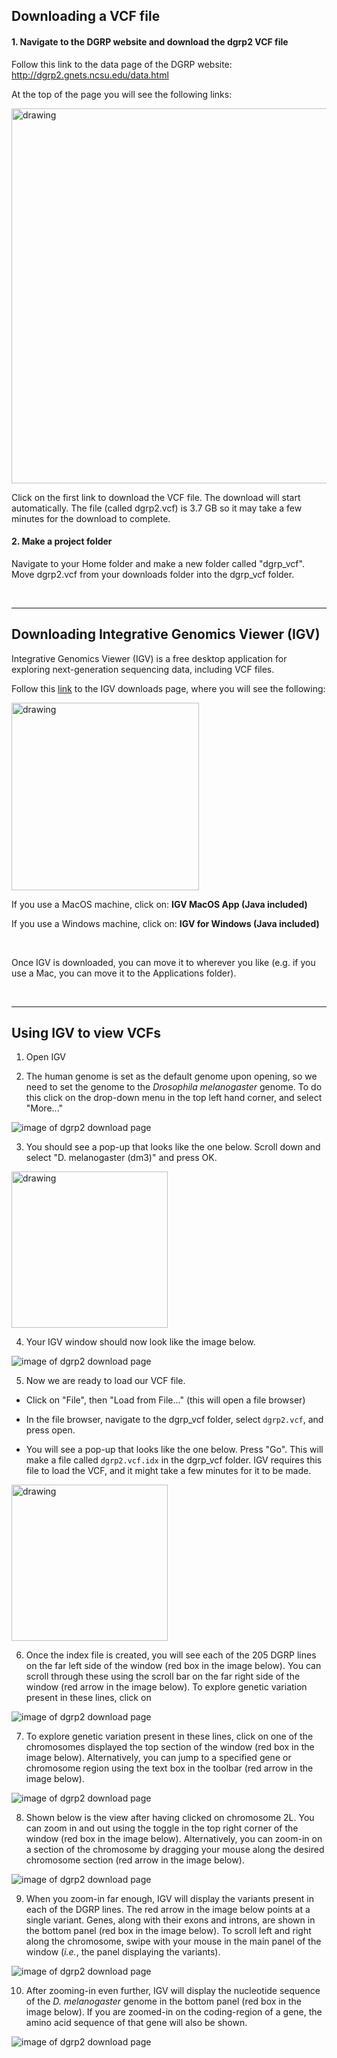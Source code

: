 ## Downloading a VCF file


#### 1. Navigate to the DGRP website and download the dgrp2 VCF file

Follow this link to the data page of the DGRP website: http://dgrp2.gnets.ncsu.edu/data.html


At the top of the page you will see the following links:


<img src="vcf_tutorial_images/vcf_download_link.png" alt="drawing" width="600"/>


Click on the first link to download the VCF file. The download will start automatically. The file (called dgrp2.vcf) is 3.7 GB so it may take a few minutes for the download to complete. 

#### 2. Make a project folder

Navigate to your Home folder and make a new folder called "dgrp_vcf". Move dgrp2.vcf from your downloads folder into the dgrp_vcf folder. 


<br/>

---

## Downloading Integrative Genomics Viewer (IGV)

Integrative Genomics Viewer (IGV) is a free desktop application for exploring next-generation sequencing data, including VCF files.

Follow this [link](https://software.broadinstitute.org/software/igv/download) to the IGV downloads page, where you will see the following: 

<img src="vcf_tutorial_images/IGV_download_screenshot.png" alt="drawing" width="300"/>


If you use a MacOS machine, click on: **IGV MacOS App (Java included)**

If you use a Windows machine, click on: **IGV for Windows (Java included)**

<br/>

Once IGV is downloaded, you can move it to wherever you like (e.g. if you use a Mac, you can move it to the Applications folder).


<br/>

---

## Using IGV to view VCFs

1. Open IGV

2. The human genome is set as the default genome upon opening, so we need to set the genome to the _Drosophila melanogaster_ genome. To do this click on the drop-down menu in the top left hand corner, and select "More..."

![image of dgrp2 download page](vcf_tutorial_images/1_IGV_first_open_edited.png)

3. You should see a pop-up that looks like the one below. Scroll down and select "D. melanogaster (dm3)" and press OK. 

<img src="vcf_tutorial_images/2_IGV_genomes_pop_up.png" alt="drawing" width="250"/>

4. Your IGV window should now look like the image below.

![image of dgrp2 download page](vcf_tutorial_images/3_IGV_dm3.png)

5. Now we are ready to load our VCF file. 

- Click on "File", then "Load from File..." (this will open a file browser)

- In the file browser, navigate to the dgrp_vcf folder, select `dgrp2.vcf`, and press open.

- You will see a pop-up that looks like the one below. Press "Go". This will make a file called `dgrp2.vcf.idx` in the dgrp_vcf folder. IGV requires this file to load the VCF, and it might take a few minutes for it to be made.


<img src="vcf_tutorial_images/4_IGV_index_pop_up.png" alt="drawing" width="250"/>

6. Once the index file is created, you will see each of the 205 DGRP lines on the far left side of the window (red box in the image below). You can scroll through these using the scroll bar on the far right side of the window (red arrow in the image below). To explore genetic variation present in these lines, click on 

![image of dgrp2 download page](vcf_tutorial_images/5_IGV_dgrp2_loaded_in_edited.png)

7. To explore genetic variation present in these lines, click on one of the chromosomes displayed the top section of the window (red box in the image below). Alternatively, you can jump to a specified gene or chromosome region using the text box in the toolbar (red arrow in the image below).

![image of dgrp2 download page](vcf_tutorial_images/6_IGV_dgrp2_explore.png)

8. Shown below is the view after having clicked on chromosome 2L. You can zoom in and out using the toggle in the top right corner of the window (red box in the image below). Alternatively, you can zoom-in on a section of the chromosome by dragging your mouse along the desired chromosome section (red arrow in the image below). 

![image of dgrp2 download page](vcf_tutorial_images/7_IGV_viewing_2L_edited.png)


9. When you zoom-in far enough, IGV will display the variants present in each of the DGRP lines. The red arrow in the image below points at a single variant. Genes, along with their exons and introns, are shown in the bottom panel (red box in the image below). To scroll left and right along the chromosome, swipe with your mouse in the main panel of the window (_i.e._, the panel displaying the variants). 

![image of dgrp2 download page](vcf_tutorial_images/8_IGV_viewing_variants_edited.png)


10.  After zooming-in even further, IGV will display the nucleotide sequence of the _D. melanogaster_ genome in the bottom panel (red box in the image below). If you are zoomed-in on the coding-region of a gene, the amino acid sequence of that gene will also be shown.

![image of dgrp2 download page](vcf_tutorial_images/9_IGV_reference_sequence_edited.png)